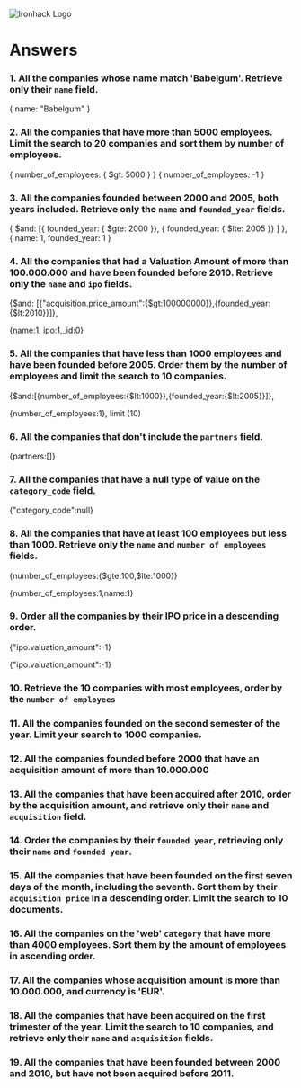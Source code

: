 ![Ironhack Logo](https://i.imgur.com/1QgrNNw.png)

# Answers

### 1. All the companies whose name match 'Babelgum'. Retrieve only their `name` field.

<!-- Your Code Goes Here --> { name: "Babelgum" }

### 2. All the companies that have more than 5000 employees. Limit the search to 20 companies and sort them by **number of employees**.

<!-- Your Code Goes Here --> { number_of_employees: { $gt: 5000 } }

<!-- Your Code Goes Here --> { number_of_employees: -1 }

### 3. All the companies founded between 2000 and 2005, both years included. Retrieve only the `name` and `founded_year` fields.

<!-- Your Code Goes Here -->
{ $and: [{ founded_year: { $gte: 2000 }}, { founded_year: { $lte: 2005 }} ] }, 
{ name: 1, founded_year: 1 }

### 4. All the companies that had a Valuation Amount of more than 100.000.000 and have been founded before 2010. Retrieve only the `name` and `ipo` fields.

<!-- Your Code Goes Here -->{$and: [{"acquisition.price_amount":{$gt:100000000}},{founded_year:{$lt:2010}}]},

{name:1, ipo:1,_id:0}

### 5. All the companies that have less than 1000 employees and have been founded before 2005. Order them by the number of employees and limit the search to 10 companies.

<!-- Your Code Goes Here -->{$and:[{number_of_employees:{$lt:1000}},{founded_year:{$lt:2005}}]},

{number_of_employees:1},
limit (10)

### 6. All the companies that don't include the `partners` field.

<!-- Your Code Goes Here -->{partners:[]}

### 7. All the companies that have a null type of value on the `category_code` field.

<!-- Your Code Goes Here -->{"category_code":null}

### 8. All the companies that have at least 100 employees but less than 1000. Retrieve only the `name` and `number of employees` fields.

<!-- Your Code Goes Here -->{number_of_employees:{$gte:100,$lte:1000}}

{number_of_employees:1,name:1}

### 9. Order all the companies by their IPO price in a descending order.

<!-- Your Code Goes Here -->{"ipo.valuation_amount":-1}

{"ipo.valuation_amount":-1}

### 10. Retrieve the 10 companies with most employees, order by the `number of employees`

<!-- Your Code Goes Here -->

### 11. All the companies founded on the second semester of the year. Limit your search to 1000 companies.

<!-- Your Code Goes Here -->

### 12. All the companies founded before 2000 that have an acquisition amount of more than 10.000.000

<!-- Your Code Goes Here -->

### 13. All the companies that have been acquired after 2010, order by the acquisition amount, and retrieve only their `name` and `acquisition` field.

<!-- Your Code Goes Here -->

### 14. Order the companies by their `founded year`, retrieving only their `name` and `founded year`.

<!-- Your Code Goes Here -->

### 15. All the companies that have been founded on the first seven days of the month, including the seventh. Sort them by their `acquisition price` in a descending order. Limit the search to 10 documents.

<!-- Your Code Goes Here -->

### 16. All the companies on the 'web' `category` that have more than 4000 employees. Sort them by the amount of employees in ascending order.

<!-- Your Code Goes Here -->

### 17. All the companies whose acquisition amount is more than 10.000.000, and currency is 'EUR'.

<!-- Your Code Goes Here -->

### 18. All the companies that have been acquired on the first trimester of the year. Limit the search to 10 companies, and retrieve only their `name` and `acquisition` fields.

<!-- Your Code Goes Here -->

### 19. All the companies that have been founded between 2000 and 2010, but have not been acquired before 2011.

<!-- Your Code Goes Here -->
